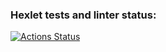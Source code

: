 ### Hexlet tests and linter status:
[![Actions Status](https://github.com/mrchepel/java-project-61/actions/workflows/hexlet-check.yml/badge.svg)](https://github.com/mrchepel/java-project-61/actions)